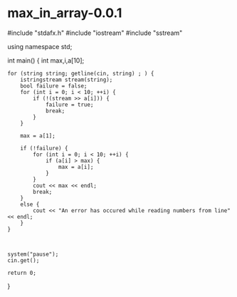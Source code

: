 # max_in_array-0.0.1

#include "stdafx.h"
#include "iostream"
#include "sstream"

using namespace std;


int main()
{
	int max,i,a[10];


	for (string string; getline(cin, string) ; ) {
		istringstream stream(string);
		bool failure = false;
		for (int i = 0; i < 10; ++i) {
			if (!(stream >> a[i])) {
				failure = true;
				break;
			}
		}

		max = a[1];

		if (!failure) {
			for (int i = 0; i < 10; ++i) {
				if (a[i] > max) {
					max = a[i];
				}
			}
			cout << max << endl;
			break;
		}
		else {
			cout << "An error has occured while reading numbers from line" << endl;
		}
	}



	system("pause");
	cin.get();

    return 0;
}
